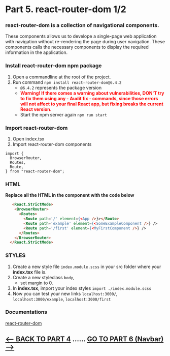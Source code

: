 <h1>Part 5. react-router-dom 1/2</h1>

<h3>react-router-dom is a collection of navigational components.</h3>

These components allows us to develope a single-page web application with navigation without re-rendering the page during user navigation. These components calls the necessary components to display the required information in the application.

<h3>Install react-router-dom npm package</h3>

1. Open a commandline at the root of the project.
2. Run command ``npm install react-router-dom@6.4.2``
    * ``@6.4.2`` represents the package version
    * <strong style="color: red">Warning! If there comes a warning about vulnerabilities, DON'T try to fix them using any - <b>Audit fix</b> - commands, since those errors will not affect to your final React app, but fixing breaks the current React version. </strong>
    * Start the npm server again ``npm run start``

<h3>Import react-router-dom</h3>

1. Open index.tsx
2. Import react-router-dom components

```tsx
import {
  BrowserRouter,
  Routes,
  Route,
} from "react-router-dom";
```

<h3>HTML</h3>
<b>Replace all the HTML in the component with the code below</b>

```html
   <React.StrictMode>
    <BrowserRouter>
      <Routes>
        <Route path='/' element={<App />}></Route>
        <Route path='example' element={<SomeExampleComponent />} />
        <Route path='/first' element={<MyFirstComponent />} />
      </Routes>
    </BrowserRouter>
  </React.StrictMode>
```

<h3>STYLES</h3>

1. Create a new style file ``index.module.scss`` in your src folder where your <b>index.tsx</b> file is.
2. Create a new styleclass ``body``,
      * set margin to 0.
3. In <b>index.tsx</b>, import your index styles ``import ./index.module.scss``
4. Now you can test your new links `localhost:3000/`, `localhost:3000/example`, `localhost:3000/first`

<h3>Documentations</h3>

[react-router-dom]([https://reactrouter.com/web/guides/primary-components](https://reactrouter.com/en/v6.3.0/getting-started/overview))

## [<-- BACK TO PART 4](props) ...... [GO TO PART 6 (Navbar) -->](navbar)
